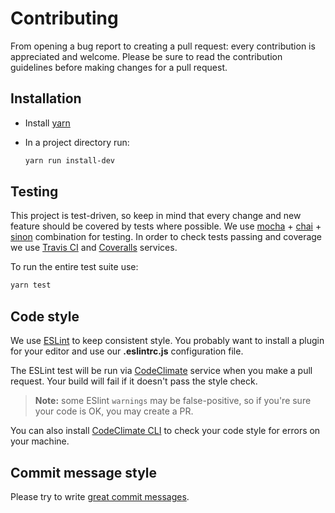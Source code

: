 # Contributing

From opening a bug report to creating a pull request: every contribution is
appreciated and welcome. Please be sure to read the contribution guidelines
before making changes for a pull request.

## Installation

* Install [yarn](https://yarnpkg.com/en/docs/install)

* In a project directory run:

    ```sh
    yarn run install-dev
    ```

## Testing

This project is test-driven, so keep in mind that every change and new feature
should be covered by tests where possible. We use [mocha](https://mochajs.org/)
\+ [chai](http://chaijs.com/)
\+ [sinon](http://sinonjs.org/) combination for testing. In order to check tests
passing and coverage we use
[Travis CI](https://travis-ci.org/GProst/webpack-clean-obsolete-chunks)
and
[Coveralls](https://coveralls.io/github/GProst/webpack-clean-obsolete-chunks?branch=master)
services.

To run the entire test suite use:

```sh
yarn test
```

## Code style

We use [ESLint](http://eslint.org/) to keep consistent style. You probably want
to install a plugin for your editor and use our **.eslintrc.js** configuration
file.

The ESLint test will be run via
[CodeClimate](https://codeclimate.com/github/GProst/webpack-clean-obsolete-chunks)
service when you make a pull request. Your build will fail if it doesn't pass
the style check.

>**Note:** some ESlint `warnings` may be false-positive, so if you're sure your 
code is OK, you may create a PR.

You can also install
[CodeClimate CLI](https://github.com/codeclimate/codeclimate)
to check your code style for errors on your machine.

## Commit message style

Please try to write [great commit messages](https://chris.beams.io/posts/git-commit/).